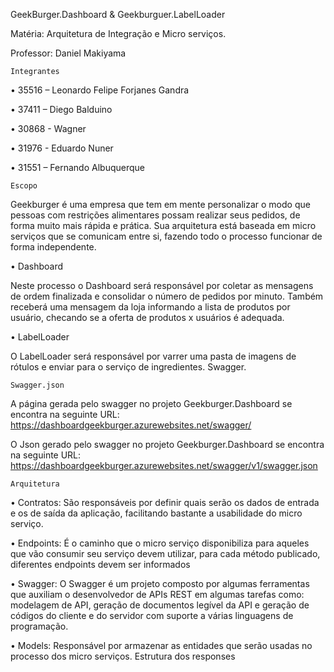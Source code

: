 GeekBurger.Dashboard & Geekburguer.LabelLoader

Matéria: Arquitetura de Integração e Micro serviços.

Professor: Daniel Makiyama




	Integrantes

•	35516 – Leonardo Felipe Forjanes Gandra

•	37411 – Diego Balduino

•	30868 - Wagner 

•	31976 - Eduardo Nuner

•	31551 – Fernando Albuquerque


	Escopo

Geekburger é uma empresa que tem em mente personalizar o modo que pessoas com restrições alimentares possam realizar seus pedidos, de forma muito mais rápida e prática.
	Sua arquitetura está baseada em micro serviços que se comunicam entre si, fazendo todo o processo funcionar de forma independente.

•	Dashboard

Neste processo o Dashboard será responsável por coletar as mensagens de ordem finalizada e consolidar o número de pedidos por minuto. Também receberá uma mensagem da loja informando a lista de produtos por usuário, checando se a oferta de produtos x usuários é adequada.

•	LabelLoader

O LabelLoader será responsável por varrer uma pasta de imagens de rótulos e enviar para o serviço de ingredientes.
Swagger.

	Swagger.json

A página gerada pelo swagger no projeto Geekburger.Dashboard se encontra na seguinte URL:
https://dashboardgeekburger.azurewebsites.net/swagger/

O Json gerado pelo swagger no projeto Geekburger.Dashboard se encontra na seguinte URL:
https://dashboardgeekburger.azurewebsites.net/swagger/v1/swagger.json

	Arquitetura

•	Contratos: São responsáveis por definir quais serão os dados de entrada e os de saída da aplicação, facilitando bastante a usabilidade do micro serviço.

•	Endpoints: É o caminho que o micro serviço disponibiliza para aqueles que vão consumir seu serviço devem utilizar, para cada método publicado, diferentes endpoints devem ser informados

•	Swagger: O Swagger é um projeto composto por algumas ferramentas que auxiliam o desenvolvedor de APIs REST em algumas tarefas como: modelagem de API, geração de documentos legível da API e geração de códigos do cliente e do servidor com suporte a várias linguagens de programação.

•	Models: Responsável por armazenar as entidades que serão usadas no processo dos micro serviços.
Estrutura dos responses


